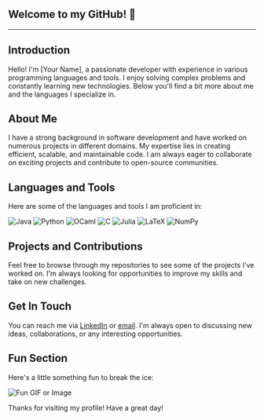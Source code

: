 ## Welcome to my GitHub! 👋
---

## Introduction
Hello! I'm [Your Name], a passionate developer with experience in various programming languages and tools. I enjoy solving complex problems and constantly learning new technologies. Below you'll find a bit more about me and the languages I specialize in.

## About Me
I have a strong background in software development and have worked on numerous projects in different domains. My expertise lies in creating efficient, scalable, and maintainable code. I am always eager to collaborate on exciting projects and contribute to open-source communities.

## Languages and Tools
Here are some of the languages and tools I am proficient in:

![Java](https://img.shields.io/badge/Java-ED8B00?style=for-the-badge&logo=java&logoColor=white)
![Python](https://img.shields.io/badge/Python-3776AB?style=for-the-badge&logo=python&logoColor=white)
![OCaml](https://img.shields.io/badge/OCaml-EC6813?style=for-the-badge&logo=ocaml&logoColor=white)
![C](https://img.shields.io/badge/C-A8B9CC?style=for-the-badge&logo=c&logoColor=white)
![Julia](https://img.shields.io/badge/Julia-9558B2?style=for-the-badge&logo=julia&logoColor=white)
![LaTeX](https://img.shields.io/badge/LaTeX-008080?style=for-the-badge&logo=latex&logoColor=white)
![NumPy](https://img.shields.io/badge/NumPy-013243?style=for-the-badge&logo=numpy&logoColor=white)

## Projects and Contributions
Feel free to browse through my repositories to see some of the projects I've worked on. I'm always looking for opportunities to improve my skills and take on new challenges.

## Get In Touch
You can reach me via [LinkedIn](https://www.linkedin.com/in/your-profile) or [email](mailto:your-email@example.com). I'm always open to discussing new ideas, collaborations, or any interesting opportunities.

## Fun Section
Here's a little something fun to break the ice:

![Fun GIF or Image](https://media.giphy.com/media/dzaUX7CAG0Ihi/giphy.gif)

Thanks for visiting my profile! Have a great day!

